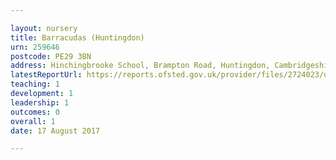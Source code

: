 ```yaml
---

layout: nursery
title: Barracudas (Huntingdon)
urn: 259646
postcode: PE29 3BN
address: Hinchingbrooke School, Brampton Road, Huntingdon, Cambridgeshire, PE29 3BN
latestReportUrl: https://reports.ofsted.gov.uk/provider/files/2724023/urn/259646.pdf
teaching: 1
development: 1
leadership: 1
outcomes: 0
overall: 1
date: 17 August 2017

---
```


